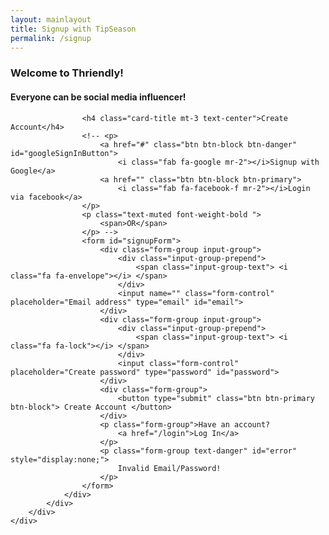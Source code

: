 ```yaml
---
layout: mainlayout
title: Signup with TipSeason
permalink: /signup
---
```


<div class="container-fluid">
    <div class="row  justify-content-center align-items-center d-flex-row text-center h-100">
        <div class="col-12 col-md-6 col-lg-4   h-50 ">
            <div class="card shadow">
                <div class="card-body mx-auto">
                    <h3 class="card-title mt-3 text-center text-info">Welcome to Thriendly!</h3>
                    <h4 class="card-title mt-3 text-success">Everyone can be social media influencer!</h4>

                    <h4 class="card-title mt-3 text-center">Create Account</h4>
                    <!-- <p>
                        <a href="#" class="btn btn-block btn-danger" id="googleSignInButton">
                            <i class="fab fa-google mr-2"></i>Signup with Google</a>
                        <a href="" class="btn btn-block btn-primary">
                            <i class="fab fa-facebook-f mr-2"></i>Login via facebook</a>
                    </p>
                    <p class="text-muted font-weight-bold ">
                        <span>OR</span>
                    </p> -->
                    <form id="signupForm">
                        <div class="form-group input-group">
                            <div class="input-group-prepend">
                                <span class="input-group-text"> <i class="fa fa-envelope"></i> </span>
                            </div>
                            <input name="" class="form-control" placeholder="Email address" type="email" id="email">
                        </div>
                        <div class="form-group input-group">
                            <div class="input-group-prepend">
                                <span class="input-group-text"> <i class="fa fa-lock"></i> </span>
                            </div>
                            <input class="form-control" placeholder="Create password" type="password" id="password">
                        </div>
                        <div class="form-group">
                            <button type="submit" class="btn btn-primary btn-block"> Create Account </button>
                        </div>
                        <p class="form-group">Have an account?
                            <a href="/login">Log In</a>
                        </p>
                        <p class="form-group text-danger" id="error" style="display:none;">
                            Invalid Email/Password!
                        </p>
                    </form>
                </div>
            </div>
        </div>
    </div>

</div>

<!-- Your JavaScript code -->
<script type="module">
    // Import the functions you need from the SDKs you need
    import { initializeApp } from "https://www.gstatic.com/firebasejs/10.1.0/firebase-app.js";
    import { getAnalytics } from "https://www.gstatic.com/firebasejs/10.1.0/firebase-analytics.js";
    import { getAuth, GoogleAuthProvider, signInWithRedirect, getRedirectResult, onAuthStateChanged, createUserWithEmailAndPassword, sendEmailVerification } from "https://www.gstatic.com/firebasejs/10.1.0/firebase-auth.js";


    // Your web app's Firebase configuration
    // For Firebase JS SDK v7.20.0 and later, measurementId is optional
    const firebaseConfig = {
        apiKey: "AIzaSyCbf0LeMex9k1JkVYLEF72tlVUbAztU6Rc",
        authDomain: "thetipseason.firebaseapp.com",
        projectId: "thetipseason",
        storageBucket: "thetipseason.appspot.com",
        messagingSenderId: "987994279894",
        appId: "1:987994279894:web:b9b77c974a902068ec5e77",
        measurementId: "G-2VTGDC811Z"
    };

    // Initialize Firebase
    const app = initializeApp(firebaseConfig);
    const analytics = getAnalytics(app);

    const auth = getAuth();
    const googleProvider = new GoogleAuthProvider();

    // Get the Google Sign-In button element
    const googleSignInButton = document.getElementById("googleSignInButton");

    // Add click event listener to the Google Sign-In button
    googleSignInButton.addEventListener("click", () => {
        // Sign in with Google using the GoogleAuthProvider instance
        signInWithRedirect(auth, googleProvider)
            .catch((error) => {
                console.error("Google Sign-In error: ", error.message);
            });
    });

    // Check authentication state
    onAuthStateChanged(auth, (user) => {
        if (user) {
            // User is signed in
            console.log("User is signed in:", user.displayName);
            $("#username").html(user.displayName)
        } else {
            // User is signed out
            console.log("User is signed out.");
        }
    });

    // Function to handle email/password signup with email verification
    function signUpWithEmailPassword(email, password) {
        // Sign up with email and password
        createUserWithEmailAndPassword(auth, email, password)
            .then((userCredential) => {
                // User account created successfully
                const user = userCredential.user;
                console.log("User account created:", user.email);

                // Send email verification
                verifyUser(user);

                $("#error").text("Signup success. Check inbox for verification email!").show();
                // goHome();
            })
            .catch((error) => {
                // Handle signup error
                console.error("Sign Up error: ", error.message);
                // Display user-friendly error messages
                const errorElement = $("#error");
                switch (error.code) {
                    case "auth/email-already-in-use":
                        errorElement.text("Email registered already! Try Login").show();
                        break;
                    case "auth/invalid-email":
                        errorElement.text("Invalid email address").show();
                        break;
                    case "auth/weak-password":
                        errorElement.text("Please choose strong password!").show();
                        break;
                    default:
                        errorElement.text("Error during signup! Please try again.").show();
                }

            });
    }

    function goHome() {
        // Redirect to the secure home page
        window.location.href = "/app/aireplys";
    }

    // Function to send email verification
    function verifyUser(user) {
        sendEmailVerification(user)
            .then(() => {
                console.log("Email verification sent to:", user.email);
                // You can display a message to the user on the signup page to check their email for verification link
            })
            .catch((error) => {
                console.error("Error sending email verification:", error.message);
                // You can display an error message to the user on the signup page if needed
            });
    }

    // Get the signup form element
    const signupForm = $("#signupForm");

    // Add submit event listener to the signup form
    signupForm.on("submit", (event) => {
        event.preventDefault(); // Prevent form submission
        $("#error").hide();

        // Get email and password from the form fields
        const email = $("#email").val();
        const password = $("#password").val();

        if (!validateCredentials(email, password)) {
            // Display an error message if credentials are invalid
            $("#error").show();
            return; // Stop further processing
        }
        // Call the signUpWithEmailPassword function to create the user account
        signUpWithEmailPassword(email, password);
    });

    function validateCredentials(email, password) {
        // Check if the email and password are not empty
        if (!email || !password) {
            return false;
        }
        return true; // Credentials are valid
    }
</script>
